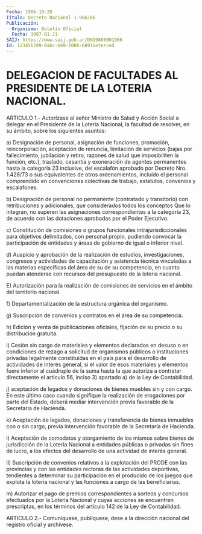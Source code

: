 ```yaml
---
Fecha: 1986-10-28
Título: Decreto Nacional 1.966/86
Publicación:
  Organismo: Boletín Oficial
  Fecha: 1987-01-21
SAIJ: https://www.saij.gob.ar/DN19860001966
Id: 123456789-0abc-669-1000-6891soterced
---
```

# DELEGACION DE FACULTADES AL PRESIDENTE DE LA LOTERIA NACIONAL.

<a id="1"></a>
ARTICULO 1.- Autorízase al señor Ministro de Salud y Acción Social a delegar en el Presidente de la Loteria Nacional, la facultad de resolver, en su ámbito, sobre los siguientes asuntos:

a) Designación de personal, asignación de funciones, promoción, reincorporación, aceptación de renuncia, limitación de servicios (bajas por fallecimiento, jubilación y retiro, razones de salud que imposibiliten la función, etc.), traslado, cesantía y exoneración de agentes permanentes hasta la categoría 23 inclusive, del escalafón aprobado por Decreto Nro. 1.428/73 o sus equivalentes de otros ordenamientos, incluído el personal comprendido en convenciones colectivas de trabajo, estatutos, convenios y escalafones.

b) Designación de personal no permanente (contratado y transitorio) con retribuciones y adicionales, que considerados todos los conceptos Que lo integran, no superen las asignaciones correspondientes a la categoría 23, de acuerdo con las dotaciones aprobadas por el Poder Ejecutivo.

c) Constitución de comisiones o grupos funcionales intrajurisdiccionales para objetivos delimitados, con personal propio, pudiendo convocar la participación de entidades y áreas de gobierno de igual o inferior nivel.

d) Auspicio y aprobación de la realización de estudios, investigaciones, congresos y actividades de capacitación y asistencia técnica vinculadas a las materias específicas del área de su de su competencia, en cuanto puedan atenderse con recursos del presupuesto de la loteria nacional.

E) Autorización para la realización de comisiones de servicios en el ámbito del territorio nacional.

f) Departamentalización de la estructura orgánica del organismo.

g) Suscripción de convenios y contratos en el área de su competencia.

h) Edición y venta de publicaciones oficiales, fijación de su precio o su distribución gratuita.

i) Cesión sin cargo de materiales y elementos declarados en desuso o en condiciones de rezago a solicitud de organismos públicos o instituciones privadas legalmente constituídas en el país para el desarrollo de actividades de interés general, si el valor de esos materiales y elementos fuere inferior al cuádruple de la suma hasta la que autoriza a contratar directamente el artículo 56, inciso 3) apartado a) de la Ley de Contabilidad.

j) aceptación de legados y donaciones de bienes muebles sin y con cargo. En este último caso cuando signifique la realización de erogaciones por parte del Estado, deberá mediar intervención previa favorable de la Secretaria de Hacienda.

k) Aceptación de legados, donaciones y transferencia de bienes inmuebles con o sin cargo, previa intervención favorable de la Secretaría de Hacienda.

l) Aceptación de comodatos y otorgamiento de los mismos sobre bienes de jurisdicción de la Loteria Nacional a entidades públicas o privadas sin fines de lucro, a los efectos del desarrollo de una actividad de interés general.

ll) Suscripción de convenios relativos a la explotación del PRODE con las provincias y con las entidades rectoras de las actividades deportivas, tendientes a determinar su participación en el producido de los juegos que explota la loteria nacional y las funciones a cargo de las beneficiarias.

m) Autorizar el pago de premios correspondientes a sorteos y concursos efectuados por la Loteria Nacional y cuyas acciones se encuentren prescriptas, en los términos del artículo 142 de la Ley de Contabilidad.

<a id="2"></a>
ARTICULO 2.- Comuníquese, publíquese, dese a la dirección nacional del registro oficial y archívese.